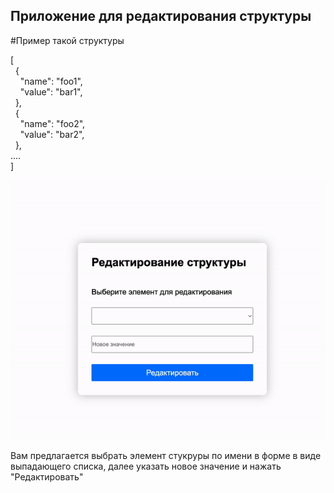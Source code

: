 ## Приложение для редактирования структуры

#Пример такой структуры
<p>[<br>&nbsp; {<br>&nbsp; &nbsp; &quot;name&quot;: &quot;foo1&quot;,<br>&nbsp; &nbsp; &quot;value&quot;: &quot;bar1&quot;,<br>&nbsp; },<br>&nbsp; {<br>&nbsp; &nbsp; &quot;name&quot;: &quot;foo2&quot;,<br>&nbsp; &nbsp; &quot;value&quot;: &quot;bar2&quot;,<br>&nbsp; },<br>....<br>]</p>

<img src="./example.gif" alt="фото проекта"/>

Вам предлагается выбрать элемент стукруры по имени в форме в виде выпадающего списка, далее указать новое значение и нажать "Редактировать"
